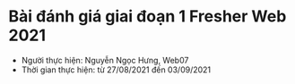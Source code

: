 # Bài đánh giá giai đoạn 1 Fresher Web 2021
- Người thực hiện: Nguyễn Ngọc Hưng, Web07
- Thời gian thực hiện: từ 27/08/2021 đến 03/09/2021